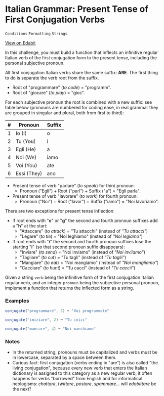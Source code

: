 # Italian Grammar: Present Tense of First Conjugation Verbs

`Conditions` `Formatting` `Strings`

[View on Edabit](https://edabit.com/challenge/CZhyvQg3KDhcYRJD7)

In this challenge, you must build a function that inflects an infinitive regular Italian verb of the first conjugation form to the present tense, including the personal subjective pronoun.

All first conjugation Italian verbs share the same suffix: **ARE**. The first thing to do is separate the verb root from the suffix.

- Root of "programmare" (_to code_) = "programm".
- Root of "giocare" (_to play_) = "gioc".

For each subjective pronoun the root is combined with a new suffix: see table below (pronouns are numbered for coding ease, in real grammar they are grouped in singular and plural, both from first to third):

| #   | Pronoun     | Suffix |
| --- | ----------- | ------ |
| 1   | Io (I)      | o      |
| 2   | Tu (You)    | i      |
| 3   | Egli (He)   | a      |
| 4   | Noi (We)    | iamo   |
| 5   | Voi (You)   | ate    |
| 6   | Essi (They) | ano    |

- Present tense of verb "parlare" (_to speak_) for third pronoun:
  - Pronoun ("Egli") + Root ("parl") + Suffix ("a") = "Egli parla".
- Present tense of verb "lavorare" (_to work_) for fourth pronoun:
  - Pronoun ("Noi") + Root ("lavor") + Suffix ("iamo") = "Noi lavoriamo".

There are two exceptions for present tense inflection:

- If root ends with "**c**" or "**g**" the second and fourth pronoun suffixes add a "**h**" at the start:
  - "Attaccare" (_to attack_) = "Tu attacchi" (instead of _"Tu attacci"_)
  - "Legare" (_to tie_) = "Noi leghiamo" (instead of _"Noi legiamo"_)
- If root ends with "**i**" the second and fourth pronoun suffixes lose the starting "**i**" (so that second pronoun suffix disappears):
  - "Inviare" (_to send_) = "Noi inviamo" (instead of _"Noi inviiamo"_)
  - "Tagliare" (_to cut_) = "Tu tagli" (instead of _"Tu taglii"_)
  - "Mangiare" (_to eat_) = "Noi mangiamo" (instead of _"Noi mangiiamo"_)
  - "Cacciare" (_to hunt_) = "Tu cacci" (instead of _"Tu caccii"_)

Given a string `verb` being the infinitive form of the first conjugation Italian regular verb, and an integer `pronoun` being the subjective personal pronoun, implement a function that returns the inflected form as a string.

### Examples

```js
conjugate("programmare", 5) ➞ "Voi programmate"

conjugate("iniziare", 2) ➞ "Tu inizi"

conjugate("mancare", 4) ➞ "Noi manchiamo"
```

### Notes

- In the returned string, pronouns must be capitalized and verbs must be in lowercase, separated by a space between them.
- Curious fact: first conjugation (verbs ending in "are") is also called "the living conjugation", because every new verb that enters the Italian dictionary is assigned to this category as a new regular verb; it often happens for verbs "borrowed" from English and for informatical neologisms: _chattare_, _twittare_, _postare_, _spammare_... will _edabittare_ be the next?
